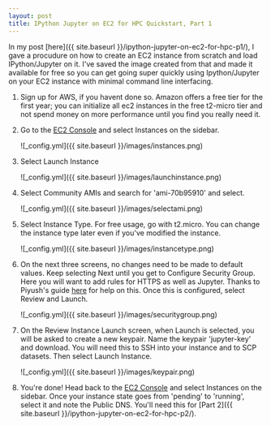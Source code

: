 ```yaml
---
layout: post
title: IPython Jupyter on EC2 for HPC Quickstart, Part 1
---
```


In my post [here]({{ site.baseurl }}/ipython-jupyter-on-ec2-for-hpc-p1/), I gave a procudure on how to create an EC2 instance from scratch and load IPython/Jupyter on it.  I've saved the image created from that and made it available for free so you can get going super quickly using Ipython/Jupyter on your EC2 instance with minimal command line interfacing.

1. Sign up for AWS, if you havent done so.  Amazon offers a free tier for the first year; you can initialize all ec2 instances in the free t2-micro tier and not spend money on more performance until you find you really need it.

2. Go to the [EC2 Console](https://us-west-2.console.aws.amazon.com/ec2/v2) and select Instances on the sidebar.

	![_config.yml]({{ site.baseurl }}/images/instances.png)

3. Select Launch Instance

	![_config.yml]({{ site.baseurl }}/images/launchinstance.png)

4. Select Community AMIs and search for 'ami-70b95910' and select.

	![_config.yml]({{ site.baseurl }}/images/selectami.png)

5. Select Instance Type.  For free usage, go with t2.micro.  You can change the instance type later even if you've modified the instance.

	![_config.yml]({{ site.baseurl }}/images/instancetype.png)

6. On the next three screens, no changes need to be made to default values.  Keep selecting Next until you get to Configure Security Group.  Here you will want to add rules for HTTPS as well as Jupyter.  Thanks to Piyush's guide [here](http://blog.impiyush.me/2015/02/running-ipython-notebook-server-on-aws.html) for help on this.  Once this is configured, select Review and Launch.

	![_config.yml]({{ site.baseurl }}/images/securitygroup.png)

7. On the Review Instance Launch screen, when Launch is selected, you will be asked to create a new keypair.  Name the keypair 'jupyter-key' and download.  You will need this to SSH into your instance and to SCP datasets.  Then select Launch Instance.

	![_config.yml]({{ site.baseurl }}/images/keypair.png)

8. You're done!  Head back to the [EC2 Console](https://us-west-2.console.aws.amazon.com/ec2/v2) and select Instances on the sidebar. Once your instance state goes from 'pending' to 'running', select it and note the Public DNS.  You'll need this for [Part 2]({{ site.baseurl }}/ipython-jupyter-on-ec2-for-hpc-p2/).
